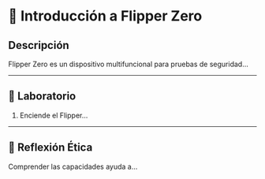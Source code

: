 # 📘 Introducción a Flipper Zero

## Descripción
Flipper Zero es un dispositivo multifuncional para pruebas de seguridad...

---
## 🧪 Laboratorio
1. Enciende el Flipper...

---
## 🤔 Reflexión Ética
Comprender las capacidades ayuda a...
